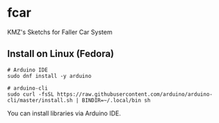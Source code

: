 # fcar
KMZ's Sketchs for Faller Car System

## Install on Linux (Fedora)

    # Arduino IDE
    sudo dnf install -y arduino

    # arduino-cli
    sudo curl -fsSL https://raw.githubusercontent.com/arduino/arduino-cli/master/install.sh | BINDIR=~/.local/bin sh

You can install libraries via Arduino IDE.
